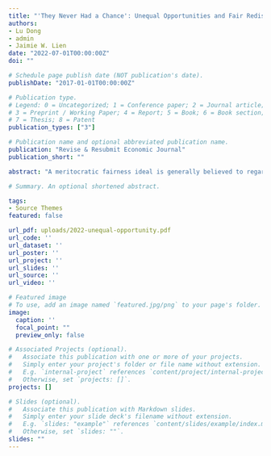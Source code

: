 ```yaml
---
title: "'They Never Had a Chance': Unequal Opportunities and Fair Redistributions"
authors:
- Lu Dong
- admin
- Jaimie W. Lien
date: "2022-07-01T00:00:00Z"
doi: ""

# Schedule page publish date (NOT publication's date).
publishDate: "2017-01-01T00:00:00Z"

# Publication type.
# Legend: 0 = Uncategorized; 1 = Conference paper; 2 = Journal article;
# 3 = Preprint / Working Paper; 4 = Report; 5 = Book; 6 = Book section;
# 7 = Thesis; 8 = Patent
publication_types: ["3"]

# Publication name and optional abbreviated publication name.
publication: "Revise & Resubmit Economic Journal"
publication_short: ""

abstract: "A meritocratic fairness ideal is generally believed to regard income inequality as fair if it stems from performance differentials rather than luck. In this study, we present experimental evidence showing that merit judgments are shaped by the source of performance differentials while holding fixed the underlying impact on willingness to perform. Inspired by real-world phenomena which generate inequality, we investigate two types of unequal opportunities that impact performance: educational quality and employment opportunity. Contrary to some previous findings that merit judgements are often insensitive to unequal circumstances, we find that individuals are more inclined to split resources equally when the performance differential involves either type of unequal opportunity. We also find that when participants were given the option to expend personal effort to reveal information about the presence of unequal opportunity, a substantial number of them declined to do so, but held optimistic beliefs about the social norm of seeking such information. These findings enrich our understanding of the factors that lead individuals to support income redistribution, while also obtaining an assessment regarding to what degree redistributing third-party decision-makers are vested in these choices."

# Summary. An optional shortened abstract.

tags:
- Source Themes
featured: false

url_pdf: uploads/2022-unequal-opportunity.pdf
url_code: ''
url_dataset: ''
url_poster: ''
url_project: ''
url_slides: ''
url_source: ''
url_video: ''

# Featured image
# To use, add an image named `featured.jpg/png` to your page's folder.
image:
  caption: ''
  focal_point: ""
  preview_only: false

# Associated Projects (optional).
#   Associate this publication with one or more of your projects.
#   Simply enter your project's folder or file name without extension.
#   E.g. `internal-project` references `content/project/internal-project/index.md`.
#   Otherwise, set `projects: []`.
projects: []

# Slides (optional).
#   Associate this publication with Markdown slides.
#   Simply enter your slide deck's filename without extension.
#   E.g. `slides: "example"` references `content/slides/example/index.md`.
#   Otherwise, set `slides: ""`.
slides: ""
---
```

